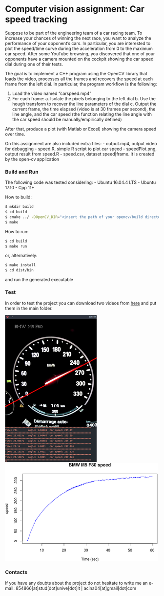 # Computer vision assignment: Car speed tracking #
Suppose to be part of the engineering team of a car racing team. To increase your chances of winning the next race, you want to analyze the performance of your opponent’s cars. In
particular, you are interested to plot the speed/time curve during the acceleration from 0 to the maximum car speed.
After some YouTube browsing, you discovered that one of your opponents have a camera mounted on the cockpit showing the car speed dial during one of their tests.

The goal is to implement a C++ program using the OpenCV library that loads the video,
processes all the frames and recovers the speed at each frame from the left dial.
In particular, the program workflow is the following:

 1. Load the video named “carspeed.mp4”
 2. For each frame:
    a. Isolate the pixels belonging to the left dial
    b. Use the hough transform to recover the line parameters of the dial
    c. Output the current frame, the time elapsed (video is at 30 frames per second), the line angle, and the car speed (the function relating the line angle with the car speed should be manually/empirically defined)

After that, produce a plot (with Matlab or Excel) showing the camera speed over time.

On this assignment are also included extra files:
	- output.mp4, output video for debugging
	- speed.R, simple R script to plot car speed
	- speedPlot.png, output result from speed.R
	- speed.csv, dataset speed|frame. It is created by the open-cv application



### Build and Run

The following code was tested considering:
	- Ubuntu 16.04.4 LTS
	- Ubuntu 17.10
	- Cpp 11+ 


How to build:

``` bash
$ mkdir build
$ cd build
$ cmake ../ -DOpenCV_DIR="<insert the path of your opencv/build directory>"
$ make
```

How to run:
``` bash
$ cd build
$ make run
```


or, alternatively:

``` bash
$ make install
$ cd dist/bin
```

and run the generated executable

### Test
In order to test the project you can download two videos from [here](https://drive.google.com/open?id=1tbn7S4BkcmeBueweHGmw8lz5x58hAXLD) and put them in the main folder. 

![](screen.png "Opencv interface") ![](speedPlot.png "Speed curve")

### Contacts
If you have any doubts about the project do not hesitate to write me an e-mail:  854866[at]stud[dot]unive[dot]it | acina04[at]gmail[dot]com

